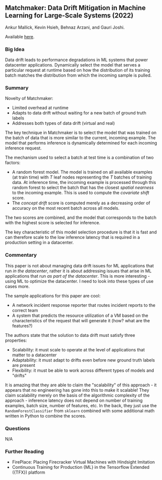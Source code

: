 ## Matchmaker: Data Drift Mitigation in Machine Learning for Large-Scale Systems (2022)

Ankur Mallick, Kevin Hsieh, Behnaz Arzani, and Gauri Joshi.

Available [here](https://proceedings.mlsys.org/paper/2022/hash/1c383cd30b7c298ab50293adfecb7b18-Abstract.html).

### Big Idea

Data drift leads to performance degradations in ML systems that power datacenter applications. Dynamically select the model that serves a particular request at runtime based on how the distribution of its training batch matches the distribution from which the incoming sample is pulled.

### Summary

Novelty of Matchmaker:
- Limited overhead at runtime
- Adapts to data drift without waiting for a new batch of ground truth labels
- Addresses both types of data drift (virtual and real)

The key technique in Matchmaker is to select the model that was trained on the batch of data that is more similar to the current, incoming example. The model that performs inference is dynamically determined for each incoming inference request.

The mechanism used to select a batch at test time is a combination of two factors: 
- A random forest model. The model is trained on all available examples (at train time) with _T_ leaf nodes representing the _T_ batches of training data. At inference time, the incoming example is processed through this random forest to select the batch that has the closest _spatial nearness_ to the incoming example. This is used to compute the _covariate shift_ score.
- The _concept drift_ score is computed merely as a decreasing order of accuracy on the most recent batch across all models.

The two scores are combined, and the model that corresponds to the batch with the highest score is selected for inference.

The key characteristic of this model selection procedure is that it is fast and can therefore scale to the low inference latency that is required in a production setting in a datacenter.

### Commentary

This paper is not about managing data drift issues for ML applications that run _in the datacenter_, rather it is about addressing issues that arise in ML applications that run _as part of the datacenter_. This is more interesting - using ML to optimize the datacenter. I need to look into these types of use cases more.

The sample applications for this paper are cool:
- A network incident response reporter that routes incident reports to the correct team
- A system that predicts the resource utilization of a VM based on the characteristics of the request that will generate it (how? what are the features?)

The authors state that the solution to data drift must satisfy three properties:
- Scalability: it must scale to operate at the level of applications that matter to a datacenter
- Adaptability: it must adapt to drifts even before new ground truth labels are present
- Flexibility: it must be able to work across different types of models and "drifts"

It is amazing that they are able to claim the "scalability" of this approach - it appears that no engineering has gone into this to make it scalable! They claim scalability merely on the basis of the algorithmic complexity of the approach - inference latency does not depend on number of training examples, batch size, number of features, etc. In the back, they just use the `RandomForestClassifier` from `sklearn` combined with some additional math written in Python to combine the scores.

### Questions

N/A

### Further Reading

- FirePlace: Placing Firecracker Virtual Machines with Hindsight Imitation
- Continuous Training for Production {ML} in the Tensorflow Extended ({TFX}) platform